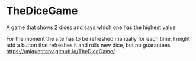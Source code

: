 # TheDiceGame
A game that shows 2 dices and says which one has the highest value

For the moment the site has to be refreshed manually for each time, I might add a button that refreshes it and rolls new dice, but no guarantees
https://uniquetitanv.github.io/TheDiceGame/
